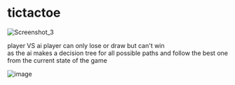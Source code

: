 # tictactoe


![Screenshot_3](https://user-images.githubusercontent.com/60838458/141122598-51c48c63-f0b9-49f4-937c-9915bc7806bc.png)


player VS ai
player can only lose or draw but can't win  
as the ai makes a decision tree for all possible paths and follow the best one from the current state of the game 
  
![image](https://user-images.githubusercontent.com/60838458/141122805-03a333ac-5e3d-4805-aab3-760309a229aa.png)
